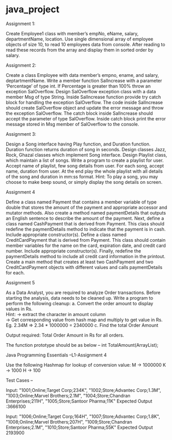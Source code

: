 # java_project

Assignment 1: 

Create Employee1 class with member’s empNo, eName, salary, departmentName, location. 
Use single dimensional array of employee objects of size 10, to read 10 employees data from console. 
After reading to read these records from the array and display them in sorted order by salary. 


Assignment 2: 

Create a class Employee with data member’s empno, ename, and salary, deptartmentName. 
Write a member function SalIncrease with a parameter ‘Percentage’ of type int. 
If Percentage is greater than 100% throw an exception SalOverflow. Design SalOverflow exception class with a data member Msg of type
String. Inside SalIncrease function provide try catch block for handling the exception SalOverflow. 
The code inside SalIncrease should create SalOverflow object and update the error message and throw the exception SalOverflow. 
The catch block inside SalIncrease should accept the parameter of type SalOverflow. 
Inside catch block print the error message stored in Msg member of SalOverflow to the console.


Assignment 3:

Design a Song interface having Play function, and Duration function. 
Duration function returns duration of song in seconds. Design classes Jazz, Rock, Ghazal classes which 
implement Song interface. Design Playlist class, which maintain a list of songs.
Write a program to create a playlist for user. Accept name of playlist, few song details from user. 
For each song, accept name, duration from user. At the end play the whole playlist with all details 
of the song and duration in mm:ss format.  Hint: To play a song, you may choose to make beep sound, or simply display
the song details on screen. 



Assignment 4

Define a class named Payment that contains a member variable of type double that stores the amount of the payment 
and appropriate accessor and mutator methods. Also create a method named paymentDetails that outputs an English sentence 
to describe the amount of the payment. Next, define a class named CashPayment that is derived from Payment. 
This class should redefine the paymentDetails method to indicate that the payment is in cash. 
Include appropriate constructor(s). Define a class named CreditCardPayment that is derived from Payment. 
This class should contain member variables for the name on the card, expiration date, and credit card number. 
Include appropriate constructor(s). Finally, redefine the paymentDetails method to include all credit card information 
in the printout. Create a main method that creates at least two CashPayment and two CreditCardPayment objects with different 
values and calls paymentDetails for each. 
 
Assignment 5

As a Data Analyst, you are required to analyze Order transactions. Before starting the analysis, 
data needs to be cleaned up.  Write a program to perform the following cleanup: 
a. Convert the order amount to display values in Rs.      
Hint: -> extract the character in amount column           
-> Get corresponding value from hash map and multiply to get value in Rs.              
Eg. 2.34M => 2.34 * 1000000 = 2340000 
c. Find the total Order Amount 
 
 Output required: Total Order Amount in Rs for all orders. 
 
The function prototype should be as below –      int TotalAmount(ArrayList<String>); 
 

 Java Programming Essentials –L1-Assignment 4 
 
Use the following Hashmap for lookup of conversion value:   M -> 1000000   K  -> 1000   H  -> 100  
 
Test Cases –

 Input:
"1001;Online;Target Corp;234K", "1002;Store;Advantec Corp;1.3M", "1003;Online;Marvel Brothers;2.1M", "1004;Store;Chandran Enterprises;211H", "1005;Store;Santoor Pharma;11K"
 Expected Output :3666100 
 
 Input:
 "1006;Online;Target Corp;164H", "1007;Store;Advantec Corp;1.8K", "1008;Online;Marvel Brothers;207H", "1009;Store;Chandran Enterprises;2.1M", "1010;Store;Santoor Pharma;55K" 
  Expected Output 2193900 
   






 
